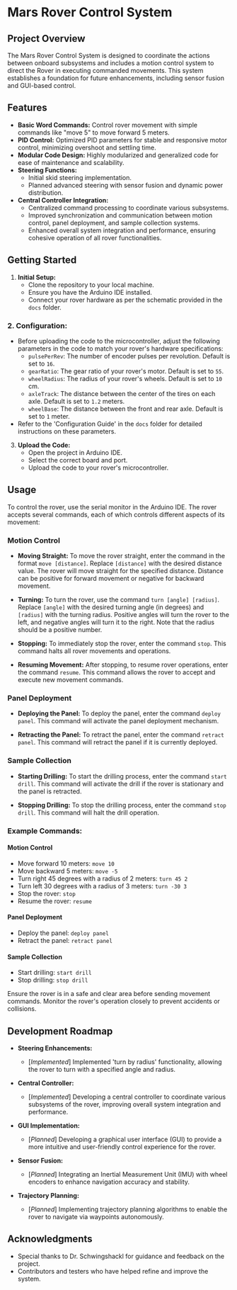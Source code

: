 # Mars Rover Control System

## Project Overview
The Mars Rover Control System is designed to coordinate the actions between onboard subsystems and includes a motion control system to direct the Rover in executing commanded movements. This system establishes a foundation for future enhancements, including sensor fusion and GUI-based control.

## Features
- **Basic Word Commands:** Control rover movement with simple commands like "move 5" to move forward 5 meters.
- **PID Control:** Optimized PID parameters for stable and responsive motor control, minimizing overshoot and settling time.
- **Modular Code Design:** Highly modularized and generalized code for ease of maintenance and scalability.
- **Steering Functions:**
  - Initial skid steering implementation.
  - Planned advanced steering with sensor fusion and dynamic power distribution.
- **Central Controller Integration:**
  - Centralized command processing to coordinate various subsystems.
  - Improved synchronization and communication between motion control, panel deployment, and sample collection systems.
  - Enhanced overall system integration and performance, ensuring cohesive operation of all rover functionalities.


## Getting Started
1. **Initial Setup:**
   - Clone the repository to your local machine.
   - Ensure you have the Arduino IDE installed.
   - Connect your rover hardware as per the schematic provided in the `docs` folder.

### 2. **Configuration:**
   - Before uploading the code to the microcontroller, adjust the following parameters in the code to match your rover's hardware specifications:
     - `pulsePerRev`: The number of encoder pulses per revolution. Default is set to `16`.
     - `gearRatio`: The gear ratio of your rover's motor. Default is set to `55`.
     - `wheelRadius`: The radius of your rover's wheels. Default is set to `10` cm.
     - `axleTrack`: The distance between the center of the tires on each axle. Default is set to `1.2` meters.
     - `wheelBase`: The distance between the front and rear axle. Default is set to `1` meter.
   - Refer to the 'Configuration Guide' in the `docs` folder for detailed instructions on these parameters.


3. **Upload the Code:**
   - Open the project in Arduino IDE.
   - Select the correct board and port.
   - Upload the code to your rover's microcontroller.

## Usage

To control the rover, use the serial monitor in the Arduino IDE. The rover accepts several commands, each of which controls different aspects of its movement:

### Motion Control

- **Moving Straight:** To move the rover straight, enter the command in the format `move [distance]`. Replace `[distance]` with the desired distance value. The rover will move straight for the specified distance. Distance can be positive for forward movement or negative for backward movement.

- **Turning:** To turn the rover, use the command `turn [angle] [radius]`. Replace `[angle]` with the desired turning angle (in degrees) and `[radius]` with the turning radius. Positive angles will turn the rover to the left, and negative angles will turn it to the right. Note that the radius should be a positive number.

- **Stopping:** To immediately stop the rover, enter the command `stop`. This command halts all rover movements and operations.

- **Resuming Movement:** After stopping, to resume rover operations, enter the command `resume`. This command allows the rover to accept and execute new movement commands.

### Panel Deployment

- **Deploying the Panel:** To deploy the panel, enter the command `deploy panel`. This command will activate the panel deployment mechanism.

- **Retracting the Panel:** To retract the panel, enter the command `retract panel`. This command will retract the panel if it is currently deployed.

### Sample Collection

- **Starting Drilling:** To start the drilling process, enter the command `start drill`. This command will activate the drill if the rover is stationary and the panel is retracted.

- **Stopping Drilling:** To stop the drilling process, enter the command `stop drill`. This command will halt the drill operation.

### Example Commands:

#### Motion Control
- Move forward 10 meters: `move 10`
- Move backward 5 meters: `move -5`
- Turn right 45 degrees with a radius of 2 meters: `turn 45 2`
- Turn left 30 degrees with a radius of 3 meters: `turn -30 3`
- Stop the rover: `stop`
- Resume the rover: `resume`

#### Panel Deployment
- Deploy the panel: `deploy panel`
- Retract the panel: `retract panel`

#### Sample Collection
- Start drilling: `start drill`
- Stop drilling: `stop drill`

Ensure the rover is in a safe and clear area before sending movement commands. Monitor the rover's operation closely to prevent accidents or collisions.


## Development Roadmap

- **Steering Enhancements:** 
  - [*Implemented*] Implemented 'turn by radius' functionality, allowing the rover to turn with a specified angle and radius.

- **Central Controller:** 
  - [*Implemented*] Developing a central controller to coordinate various subsystems of the rover, improving overall system integration and performance.

- **GUI Implementation:** 
  - [*Planned*] Developing a graphical user interface (GUI) to provide a more intuitive and user-friendly control experience for the rover.

- **Sensor Fusion:** 
  - [*Planned*] Integrating an Inertial Measurement Unit (IMU) with wheel encoders to enhance navigation accuracy and stability.
  
- **Trajectory Planning:** 
  - [*Planned*] Implementing trajectory planning algorithms to enable the rover to navigate via waypoints autonomously.

## Acknowledgments
- Special thanks to Dr. Schwingshackl for guidance and feedback on the project.
- Contributors and testers who have helped refine and improve the system.
